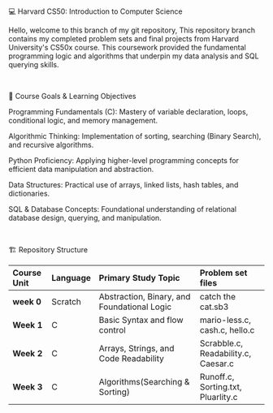 💻 Harvard CS50: Introduction to Computer Science

Hello, welcome to this branch of my git repository, This repository branch contains my completed problem sets and final projects from Harvard University's CS50x course. This coursework provided the fundamental programming logic and algorithms that underpin my data analysis and SQL querying skills.

<br> 

🎯 Course Goals & Learning Objectives

Programming Fundamentals (C): Mastery of variable declaration, loops, conditional logic, and memory management.

Algorithmic Thinking: Implementation of sorting, searching (Binary Search), and recursive algorithms.

Python Proficiency: Applying higher-level programming concepts for efficient data manipulation and abstraction.

Data Structures: Practical use of arrays, linked lists, hash tables, and dictionaries.

SQL & Database Concepts: Foundational understanding of relational database design, querying, and manipulation.

<br>

🏗️ Repository Structure

| **Course Unit** | **Language** | **Primary Study Topic** | **Problem set files** |
| :--- | :--- | :--- | :--- |
| **week 0** | Scratch | Abstraction, Binary, and Foundational Logic | catch the cat.sb3 |
| **Week 1** | C | Basic Syntax and flow control | mario-less.c, cash.c, hello.c |
| **Week 2** | C | Arrays, Strings, and Code Readability | Scrabble.c, Readability.c, Caesar.c |
| **Week 3** | C | Algorithms(Searching & Sorting) | Runoff.c, Sorting.txt, Pluarlity.c |
